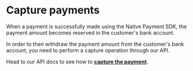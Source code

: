 # Capture payments

When a payment is successfully made using the Native Payment SDK, the payment amount becomes reserved in the customer's bank account. 

In order to then withdraw the payment amount from the customer's bank account, you need to perform a capture operation through our API.

Head to our API docs to see how to **[capture the payment](./api.html#capture-payment)**.
